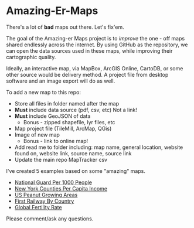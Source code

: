 Amazing-Er-Maps
===============
There's a lot of **bad** maps out there. Let's fix'em. 

The goal of the Amazing-er Maps project is to *improve* the one - off maps shared endlessly
across the internet. By using GitHub as the repository, we can open the data sources used
in these maps, while improving their cartographic quality.

Ideally, an interactive map, via MapBox, ArcGIS Online, CartoDB, or some other source
would be delivery method. A project file from desktop software and an image export will do as well.


To add a new map to this repo:
* Store all files in folder named after the map
* **Must** include data source (pdf, csv, etc) Not a link!
* **Must** include GeoJSON of data
  * Bonus - zipped shapefile, lyr files, etc
* Map project file (TileMill, ArcMap, QGis)
* Image of new map
  * Bonus - link to online map!
* Add read me to folder including: map name, general location, website found on, website link, source name, source link
* Update the main repo MapTracker csv


I've created 5 examples based on some "amazing" maps. 
* [National Guard Per 1000 People](http://a.tiles.mapbox.com/v3/jonahadkins.had38d56/page.html?secure=1#4/38.99/-105.73)
* [New York Counties Per Capita Income](https://a.tiles.mapbox.com/v3/jonahadkins.hadebnoj/page.html?secure=1#7/42.852/-74.652)
* [US Peanut Growing Areas](https://a.tiles.mapbox.com/v3/jonahadkins.haepmgna/page.html?secure=1#5/37.038/-94.746)
* [First Railway By Country](https://a.tiles.mapbox.com/v3/jonahadkins.haf032e2/page.html?secure=1#4/55.40/29.18)
* [Global Fertility Rate](https://a.tiles.mapbox.com/v3/jonahadkins.haep2l7b/page.html?secure=1#3/14.69/12.83)


Please comment/ask any questions.


